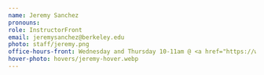 ```yaml
---
name: Jeremy Sanchez
pronouns:
role: InstructorFront
email: jeremysanchez@berkeley.edu
photo: staff/jeremy.png
office-hours-front: Wednesday and Thursday 10-11am @ <a href="https://www.berkeley.edu/map/evans-hall/">Evans 323</a>
hover-photo: hovers/jeremy-hover.webp
---
```

